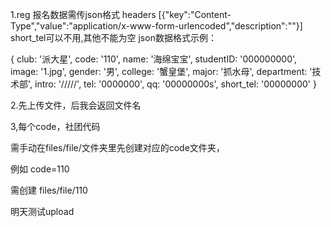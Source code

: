 
1.reg 报名数据需传json格式
    headers   [{"key":"Content-Type","value":"application/x-www-form-urlencoded","description":""}]
   short_tel可以不用,其他不能为空
   json数据格式示例：

   { club: '派大星',
     code: '110',
     name: '海绵宝宝',
     studentID: '000000000',
     image: '1.jpg',
     gender: '男',
     college: '蟹皇堡',
     major: '抓水母',
     department: '技术部',
     intro: '/////',
     tel: '0000000',
     qq: '00000000s',
     short_tel: '00000000' }

2.先上传文件，后我会返回文件名

3,每个code，社团代码  

需手动在files/file/文件夹里先创建对应的code文件夹，

例如 code=110

需创建 files/file/110

明天测试upload